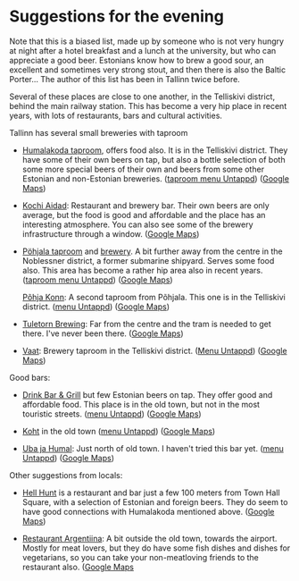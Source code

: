 # Suggestions for the evening

Note that this is a biased list, made up by someone who is not very hungry at night after
a hotel breakfast and a lunch at the university, but who can appreciate a good beer.
Estonians know how to brew a good sour, an excellent and sometimes very strong 
stout, and then there is also the Baltic Porter...
The author of this list has been in Tallinn twice before.

Several of these places are close to one another, in the Telliskivi district, behind the main
railway station. This has become a very hip place in recent years, with lots of restaurants,
bars and cultural activities.

Tallinn has several small breweries with taproom

-   [Humalakoda taproom](https://www.humalakoda.ee/), offers food also. 
    It is in the Telliskivi district. They have some of their own beers on tap,
    but also a bottle selection of both some more special beers of their own and
    beers from some other Estonian and non-Estonian breweries.
    ([taproom menu Untappd](https://untappd.com/v/humalakoda-brewpub/6234799))
    ([Google Maps](https://maps.app.goo.gl/4pZr44QWGsTYiXBS6))

-   [Kochi Aidad](https://kochiaidad.ee/en/kochi-aidad/): Restaurant and brewery bar. 
    Their own beers are only average, but the food is good and affordable and the 
    place has an interesting atmosphere. You can also see some of the brewery infrastructure
    through a window.
    ([Google Maps](https://maps.app.goo.gl/JhyBhBJR9gjpev2V8))

-   [Pöhjala taproom](https://www.pohjalabeer.com/visit/pohjala-tap-room)
    and [brewery](https://www.pohjalabeer.com/). A bit further away from the centre
    in the Noblessner district, a former submarine shipyard. Serves some food also.
    This area has become a rather hip area also in recent years.
    ([taproom menu Untappd](https://untappd.com/v/pohjala-brewery-and-tap-room/8349816))
    ([Google Maps](https://maps.app.goo.gl/MPPf7P1vCYZhxAgL9))

    [Põhja Konn](https://www.facebook.com/pohjakonnbar): A second taproom from 
    Põhjala. This one is in the Telliskivi district.
    ([menu Untappd](https://untappd.com/v/pohja-konn/11318726))
    ([Google Maps](https://maps.app.goo.gl/gTB7j2LcsoZE6Biu6))

-   [Tuletorn Brewing](https://tuletorn.beer/): Far from the centre and the tram is 
    needed to get there. I've never been there.
    ([Google Maps](https://maps.app.goo.gl/efnpqyBAK4vb88q36))

-   [Vaat](https://vaat.ee/): Brewery taproom in the Telliskivi district.
    ([Menu Untappd](https://untappd.com/v/vaat-taproom-and-brewery/3518946))
    ([Google Maps](https://maps.app.goo.gl/SxQGSG6URdPYDr7p9))

Good bars:

-   [Drink Bar & Grill](https://www.facebook.com/Drinkbaarandgrill/) but few Estonian beers on tap.
    They offer good and affordable food.
    This place is in the old town, but not in the most touristic streets.
    ([menu Untappd](https://untappd.com/v/drink-bar-and-grill/16752))
    ([Google Maps](https://maps.app.goo.gl/tivQtXxgMD2KFV8F7))

-   [Koht](https://www.facebook.com/tubakas) in the old town
    ([menu Untappd](https://untappd.com/v/koht/669673))
    ([Google Maps](https://maps.app.goo.gl/Bf4ojqTs9BNB8SZ59))

-   [Uba ja Humal](https://www.facebook.com/ubajahumal/): Just north of 
    old town. I haven't tried this bar yet.
    ([menu Untappd](https://untappd.com/v/uba-ja-humal/2584738))
    ([Google Maps](https://maps.app.goo.gl/qG1DPuEQjW6MuTnc6))

Other suggestions from locals:

-   [Hell Hunt](https://hellhunt.ee/en/) is a restaurant and bar just a few 100 meters
    from Town Hall Square, with a selection of Estonian and foreign beers.
    They do seem to have good connections with Humalakoda mentioned above.
    ([Google Maps](https://maps.app.goo.gl/iZRNY5bck99RxHrT8))

-   [Restaurant Argentiina](https://argentiina.ee/?lang=en):
    A bit outside the old town, towards the airport. Mostly for meat lovers,
    but they do have some fish dishes and dishes for vegetarians, so you can take
    your non-meatloving friends to the restaurant also.
    ([Google Maps](https://maps.app.goo.gl/FHmDcHhYFHKXyCKX8)
